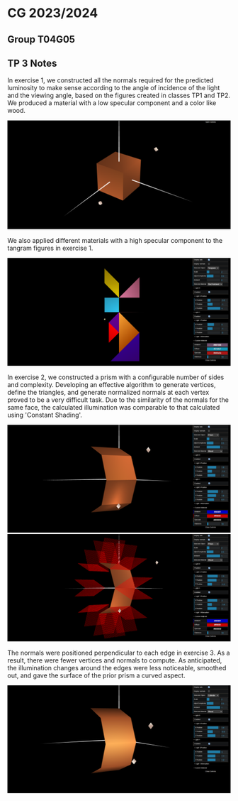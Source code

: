 # CG 2023/2024

## Group T04G05

## TP 3 Notes

In exercise 1, we constructed all the normals required for the predicted luminosity to make sense according to the angle of incidence of the light and the viewing angle, based on the figures created in classes TP1 and TP2. We produced a material with a low specular component and a color like wood.

![Screenshot 1](screenshots/cg-t04g05-tp3-1a.png)

We also applied different materials with a high specular component to the tangram figures in exercise 1.

![Screenshot 2](screenshots/cg-t04g05-tp3-1b.png)

In exercise 2, we constructed a prism with a configurable number of sides and complexity. Developing an effective algorithm to generate vertices, define the triangles, and generate normalized normals at each vertex proved to be a very difficult task. Due to the similarity of the normals for the same face, the calculated illumination was comparable to that calculated using 'Constant Shading'.

![Screenshot 3](screenshots/cg-t04g05-tp3-2a.png)
![Screenshot 4](screenshots/cg-t04g05-tp3-2b.png)

The normals were positioned perpendicular to each edge in exercise 3. As a result, there were fewer vertices and normals to compute. As anticipated, the illumination changes around the edges were less noticeable, smoothed out, and gave the surface of the prior prism a curved aspect.

![Screenshot 5](screenshots/cg-t04g05-tp3-3.png)